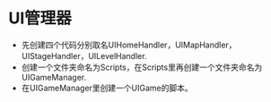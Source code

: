 # UI管理器
* 先创建四个代码分别取名UIHomeHandler，UIMapHandler，UIStageHandler，UILevelHandler.
* 创建一个文件夹命名为Scripts，在Scripts里再创建一个文件夹命名为UIGameManager.
* 在UIGameManager里创建一个UIGame的脚本。
